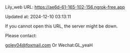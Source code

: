 Lily_web URL: https://ae6d-61-165-102-156.ngrok-free.app

Updated at: 2024-12-10 03:13:11

If you cannot open this URL, the server might be down.

Please contact: 

goley04@foxmail.com Or Wechat:GL_yeaH